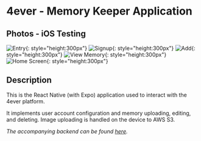 # 4ever - Memory Keeper Application

## Photos - iOS Testing

![Entry](./assets/IMG_5358.PNG){: style="height:300px"}
![Signup](./assets/IMG_5359.PNG){: style="height:300px"}
![Add](./assets/IMG_5360.PNG){: style="height:300px"}
![View Memory](./assets/IMG_5361.PNG){: style="height:300px"}
![Home Screen](./assets/IMG_5362.PNG){: style="height:300px"}

## Description

This is the React Native (with Expo) application used to interact with the 4ever platform.

It implements user account configuration and memory uploading, editing, and deleting. Image uploading is handled on the device to AWS S3.

_The accompanying backend can be found [here](https://github.com/jordynmindorff/4ever-api)._
